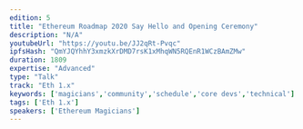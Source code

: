 ```yaml
---
edition: 5
title: "Ethereum Roadmap 2020 Say Hello and Opening Ceremony"
description: "N/A"
youtubeUrl: "https://youtu.be/JJ2qRt-Pvqc"
ipfsHash: "QmYJQYhhY3xmzkXrDMD7rsK1xMhqWN5RQEnR1WCzBAmZMw"
duration: 1809
expertise: "Advanced"
type: "Talk"
track: "Eth 1.x"
keywords: ['magicians','community','schedule','core devs','technical']
tags: ['Eth 1.x']
speakers: ['Ethereum Magicians']
---
```

